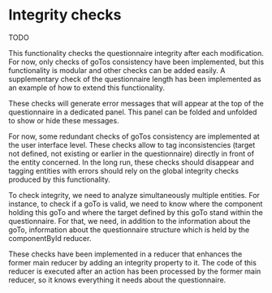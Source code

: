 # Integrity checks

TODO

This functionality checks the questionnaire integrity after each modification. For now, only checks of goTos consistency have been implemented, but this functionality is modular and other checks can be added easily. A supplementary check of the questionnaire length has been implemented as an example of how to extend this functionality.

These checks will generate error messages that will appear at the top of the questionnaire in a dedicated panel. This panel can be folded and unfolded to show or hide these messages.

For now, some redundant checks of goTos consistency are implemented at the user interface level. These checks allow to tag inconsistencies (target not defined, not existing or earlier in the questionnaire) directly in front of the entity concerned. In the long run, these checks should disappear and tagging entities with errors should rely on the global integrity checks produced by this functionality.


To check integrity, we need to analyze simultaneously multiple entities. For instance, to check if a goTo is valid, we need to know where the component holding this goTo and where the target defined by this goTo stand within the questionnaire. For that, we need, in addition to the information about the goTo, information about the questionnaire structure which is held by the componentById reducer.

These checks have been implemented in a reducer that enhances the former main reducer by adding an integrity property to it. The code of this reducer is executed after an action has been processed by the former main reducer, so it knows everything it needs about the questionnaire.